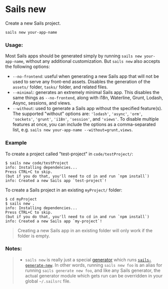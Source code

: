 # Sails new

Create a new Sails project.

```usage
sails new your-app-name
```

### Usage:

Most Sails apps should be generated simply by running `sails new your-app-name`, without any additional customization.  But `sails new` also accepts the following options:

  * `--no-frontend`: useful when generating a new Sails app that will not be used to serve any front-end assets.  Disables the generation of the `assets/` folder, `tasks/` folder, and related files.
  * `--minimal`: generates an extremely minimal Sails app.  This disables the same things as `--no-frontend`, along with i18n, Waterline, Grunt, Lodash, Async, sessions, and views.
  * `--without`: used to generate a Sails app without the specified feature(s). The supported "without" options are: `'lodash'`, `'async'`, `'orm'`, `'sockets'`, `'grunt'`, `'i18n'`, `'session'`, and `'views'`. To disable multiple features at once, you can include the options as a comma-separated list, e.g. `sails new your-app-name --without=grunt,views`.


### Example

To create a project called "test-project" in `code/testProject/`:

```text
$ sails new code/testProject
info: Installing dependencies...
Press CTRL+C to skip.
(but if you do that, you'll need to cd in and run `npm install`)
info: Created a new Sails app `test-project`!
```

To create a Sails project in an existing `myProject/` folder:

```text
$ cd myProject
$ sails new .
info: Installing dependencies...
Press CTRL+C to skip.
(but if you do that, you'll need to cd in and run `npm install`)
info: Created a new Sails app `my-project`!
```
> Creating a new Sails app in an existing folder will only work if the folder is empty.

### Notes:
> + `sails new` is really just a special [generator](https://sailsjs.com/documentation/concepts/extending-sails/Generators) which runs [`sails-generate-new`](http://github.com/balderdashy/sails-generate-new).  In other words, running `sails new foo` is an alias for running `sails generate new foo`, and like any Sails generator, the actual generator module which gets run can be overridden in your global `~/.sailsrc` file.


<docmeta name="displayName" value="sails new">
<docmeta name="pageType" value="command">
